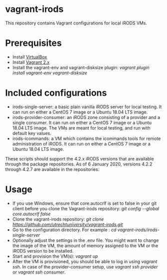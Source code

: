# vagrant-irods

This repository contains Vagrant configurations for local iRODS VMs.

# Prerequisites

* Install [VirtualBox](https://www.virtualbox.org/wiki/Downloads)
* Install [Vagrant 2.x](https://www.vagrantup.com/downloads.html)
* Install the vagrant-env and vagrant-disksize plugin:  _vagrant plugin install vagrant-env vagrant-disksize_

# Included configurations

- irods-single-server: a basic plain vanilla iRODS server for local testing. It can run on either a CentOS 7 image or a Ubuntu 18.04 LTS image.
- irods-provider-consumer: an iRODS zone consisting of a provider and a single consumer. It can run on either a CentOS 7 image or a Ubuntu 18.04 LTS image. The VMs are meant for local testing, and run with default key values.
- irods-icommands: a VM which contains the icommands tools for remote administration of iRODS. It can run on either a CentOS 7 image or a Ubuntu 18.04 LTS image.

These scripts should support the 4.2.x iRODS versions that are available through the package repositories. As of 6 January 2020, versions 4.2.2 through 4.2.7 are available
in the repositories.

# Usage

- If you use Windows, ensure that core.autocrlf is set to false in your git client before you clone the Vagrant-irods
  repository: _git config --global core.autocrlf false_
- Clone the vagrant-irods repository: _git clone https://github.com/utrechtuniversity/vagrant-irods.git_
- Go to the configuration directory. For example : _cd vagrant-irods/irods-single-server_
- Optionally adjust the settings in the .env file. You might want to change the image of the VM, the amount of memory assigned to the VM or the iRODS version to be installed.
- Start and provision the VM(s): _vagrant up_
- After the VM is provisioned, you should be able to log in using _vagrant ssh_. In case of the provider-consumer setup, use _vagrant ssh provider_ or _vagrant ssh consumer_.
